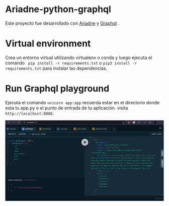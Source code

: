 # Ariadne-python-graphql

Este proyecto fue desarrollado  con [Ariadne](https://ariadnegraphql.org/) y [Graphql](https://graphql.org/learn/) .


# Virtual environment

Crea un entorno virtual utilizando virtualenv o conda y luego ejecuta el comando ` pip install -r requirements.txt` o ` pip3 install -r requirements.txt ` para instalar las dependencias. 


# Run Graphql playground

Ejecuta  el comando ` uvicorn app:app ` recuerda estar en el directorio donde esta tu app.py o el punto
de entrada de tu aplicación. visita `http://localhost:8000`.

![Image text](src/assets/playground.png)
